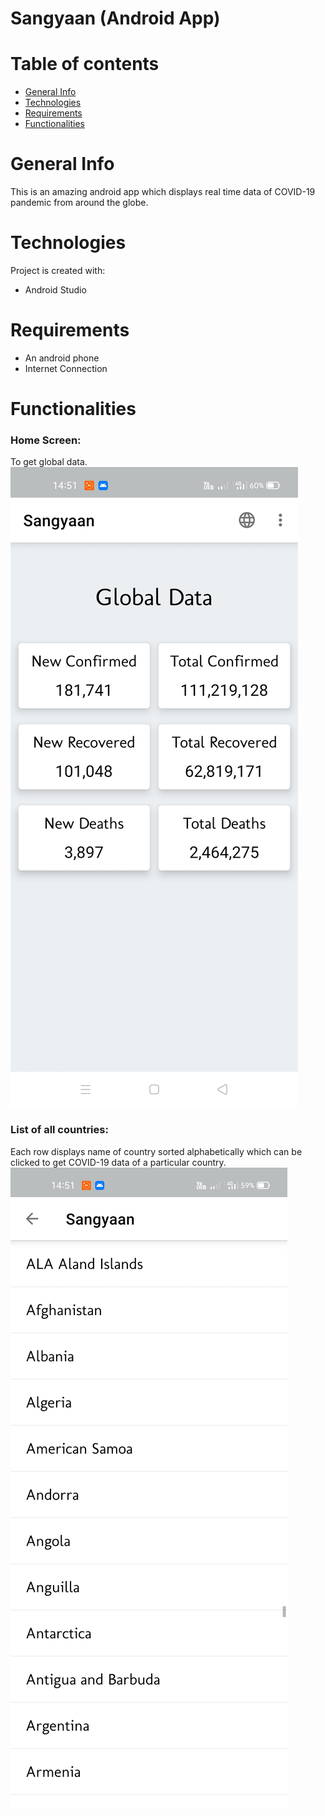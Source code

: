 # Sangyaan (Android App)

# Table of contents
* [General Info](#general-info)
* [Technologies](#technologies)
* [Requirements](#requirements)
* [Functionalities](#functionalities)

# General Info
This is an amazing android app which displays real time data of COVID-19 pandemic from around the globe.

# Technologies
Project is created with:
* Android Studio

# Requirements
* An android phone
* Internet Connection

# Functionalities
### Home Screen:
To get global data.
![Home Screen](https://github.com/aayushskumar/sangyaan/blob/main/screenshot/Screenshot_2021-02-22-14-51-26-53.jpg)

### List of all countries:
Each row displays name of country sorted alphabetically which can be clicked to get COVID-19 data of a particular country.
![Home Screen](https://github.com/aayushskumar/sangyaan/blob/main/screenshot/Screenshot_2021-02-22-14-51-39-59.jpg)
